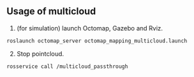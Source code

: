 Usage of multicloud
-------------------

1. (for simulation) launch Octomap, Gazebo and Rviz.
```
roslaunch octomap_server octomap_mapping_multicloud.launch
```

2. Stop pointcloud.
```
rosservice call /multicloud_passthrough
```
